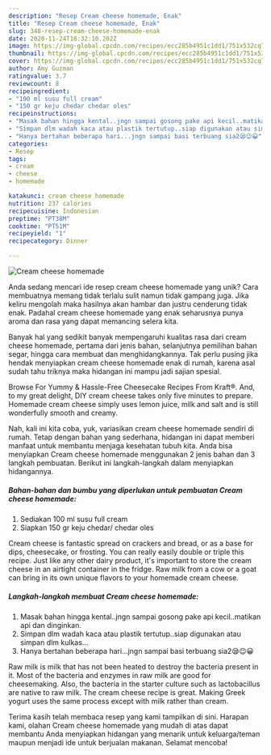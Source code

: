 ```yaml
---
description: "Resep Cream cheese homemade, Enak"
title: "Resep Cream cheese homemade, Enak"
slug: 348-resep-cream-cheese-homemade-enak
date: 2020-11-24T18:32:10.202Z
image: https://img-global.cpcdn.com/recipes/ecc285b4951c1dd1/751x532cq70/cream-cheese-homemade-foto-resep-utama.jpg
thumbnail: https://img-global.cpcdn.com/recipes/ecc285b4951c1dd1/751x532cq70/cream-cheese-homemade-foto-resep-utama.jpg
cover: https://img-global.cpcdn.com/recipes/ecc285b4951c1dd1/751x532cq70/cream-cheese-homemade-foto-resep-utama.jpg
author: Amy Guzman
ratingvalue: 3.7
reviewcount: 8
recipeingredient:
- "100 ml susu full cream"
- "150 gr keju chedar chedar oles"
recipeinstructions:
- "Masak bahan hingga kental..jngn sampai gosong pake api kecil..matikan api dan dinginkan."
- "Simpan dlm wadah kaca atau plastik tertutup..siap digunakan atau simpan dlm kulkas..."
- "Hanya bertahan beberapa hari...jngn sampai basi terbuang sia2😪😉😀"
categories:
- Resep
tags:
- cream
- cheese
- homemade

katakunci: cream cheese homemade 
nutrition: 237 calories
recipecuisine: Indonesian
preptime: "PT38M"
cooktime: "PT51M"
recipeyield: "1"
recipecategory: Dinner

---
```



![Cream cheese homemade](https://img-global.cpcdn.com/recipes/ecc285b4951c1dd1/751x532cq70/cream-cheese-homemade-foto-resep-utama.jpg)

Anda sedang mencari ide resep cream cheese homemade yang unik? Cara membuatnya memang tidak terlalu sulit namun tidak gampang juga. Jika keliru mengolah maka hasilnya akan hambar dan justru cenderung tidak enak. Padahal cream cheese homemade yang enak seharusnya punya aroma dan rasa yang dapat memancing selera kita.

Banyak hal yang sedikit banyak mempengaruhi kualitas rasa dari cream cheese homemade, pertama dari jenis bahan, selanjutnya pemilihan bahan segar, hingga cara membuat dan menghidangkannya. Tak perlu pusing jika hendak menyiapkan cream cheese homemade enak di rumah, karena asal sudah tahu triknya maka hidangan ini mampu jadi sajian spesial.

Browse For Yummy &amp; Hassle-Free Cheesecake Recipes From Kraft®. And, to my great delight, DIY cream cheese takes only five minutes to prepare. Homemade cream cheese simply uses lemon juice, milk and salt and is still wonderfully smooth and creamy.


Nah, kali ini kita coba, yuk, variasikan cream cheese homemade sendiri di rumah. Tetap dengan bahan yang sederhana, hidangan ini dapat memberi manfaat untuk membantu menjaga kesehatan tubuh kita. Anda bisa menyiapkan Cream cheese homemade menggunakan 2 jenis bahan dan 3 langkah pembuatan. Berikut ini langkah-langkah dalam menyiapkan hidangannya.

<!--inarticleads1-->

##### Bahan-bahan dan bumbu yang diperlukan untuk pembuatan Cream cheese homemade:

1. Sediakan 100 ml susu full cream
1. Siapkan 150 gr keju chedar/ chedar oles


Cream cheese is fantastic spread on crackers and bread, or as a base for dips, cheesecake, or frosting. You can really easily double or triple this recipe. Just like any other dairy product, it&#39;s important to store the cream cheese in an airtight container in the fridge. Raw milk from a cow or a goat can bring in its own unique flavors to your homemade cream cheese. 

<!--inarticleads2-->

##### Langkah-langkah membuat Cream cheese homemade:

1. Masak bahan hingga kental..jngn sampai gosong pake api kecil..matikan api dan dinginkan.
1. Simpan dlm wadah kaca atau plastik tertutup..siap digunakan atau simpan dlm kulkas...
1. Hanya bertahan beberapa hari...jngn sampai basi terbuang sia2😪😉😀


Raw milk is milk that has not been heated to destroy the bacteria present in it. Most of the bacteria and enzymes in raw milk are good for cheesemaking. Also, the bacteria in the starter culture such as lactobacillus are native to raw milk. The cream cheese recipe is great. Making Greek yogurt uses the same process except with milk rather than cream. 

Terima kasih telah membaca resep yang kami tampilkan di sini. Harapan kami, olahan Cream cheese homemade yang mudah di atas dapat membantu Anda menyiapkan hidangan yang menarik untuk keluarga/teman maupun menjadi ide untuk berjualan makanan. Selamat mencoba!
